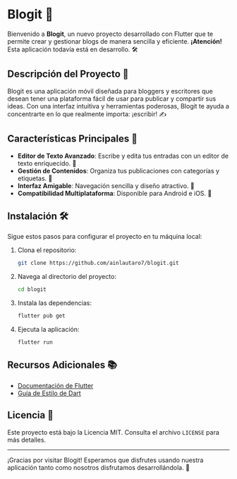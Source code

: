 # Blogit 🚀

Bienvenido a **Blogit**, un nuevo proyecto desarrollado con Flutter que te permite crear y gestionar blogs de manera sencilla y eficiente. **¡Atención!** Esta aplicación todavía está en desarrollo. 🛠️

## Descripción del Proyecto 📖

Blogit es una aplicación móvil diseñada para bloggers y escritores que desean tener una plataforma fácil de usar para publicar y compartir sus ideas. Con una interfaz intuitiva y herramientas poderosas, Blogit te ayuda a concentrarte en lo que realmente importa: ¡escribir! ✍️

## Características Principales 🌟

- **Editor de Texto Avanzado**: Escribe y edita tus entradas con un editor de texto enriquecido. 📝
- **Gestión de Contenidos**: Organiza tus publicaciones con categorías y etiquetas. 📂
- **Interfaz Amigable**: Navegación sencilla y diseño atractivo. 🎨
- **Compatibilidad Multiplataforma**: Disponible para Android e iOS. 📱

## Instalación 🛠️

Sigue estos pasos para configurar el proyecto en tu máquina local:

1. Clona el repositorio:
   ```bash
   git clone https://github.com/ainlautaro7/blogit.git
   ```
2. Navega al directorio del proyecto:
   ```bash
   cd blogit
   ```
3. Instala las dependencias:
   ```bash
   flutter pub get
   ```
4. Ejecuta la aplicación:
   ```bash
   flutter run
   ```

## Recursos Adicionales 📚

- [Documentación de Flutter](https://docs.flutter.dev/)
- [Guía de Estilo de Dart](https://dart.dev/guides/language/effective-dart/style)

## Licencia 📄

Este proyecto está bajo la Licencia MIT. Consulta el archivo `LICENSE` para más detalles.

---

¡Gracias por visitar Blogit! Esperamos que disfrutes usando nuestra aplicación tanto como nosotros disfrutamos desarrollándola. 🎉
